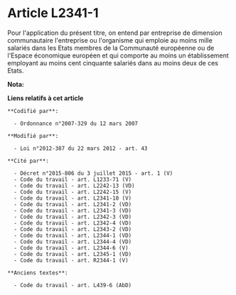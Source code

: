 # Article L2341-1

Pour l'application du présent titre, on entend par entreprise de dimension communautaire l'entreprise ou l'organisme qui
emploie au moins mille salariés dans les Etats membres de la Communauté européenne                                  ou de
l'Espace économique européen et qui comporte au moins un établissement employant au moins cent cinquante salariés dans au
moins deux de ces Etats.

**Nota:**



**Liens relatifs à cet article**

	**Codifié par**:

	  - Ordonnance n°2007-329 du 12 mars 2007

	**Modifié par**:

	  - Loi n°2012-387 du 22 mars 2012 - art. 43

	**Cité par**:

	  - Décret n°2015-806 du 3 juillet 2015 - art. 1 (V)
	  - Code du travail - art. L1233-71 (V)
	  - Code du travail - art. L2242-13 (VD)
	  - Code du travail - art. L2242-15 (V)
	  - Code du travail - art. L2341-10 (V)
	  - Code du travail - art. L2341-2 (VD)
	  - Code du travail - art. L2341-3 (VD)
	  - Code du travail - art. L2342-3 (VD)
	  - Code du travail - art. L2342-4 (VD)
	  - Code du travail - art. L2343-2 (VD)
	  - Code du travail - art. L2344-1 (VD)
	  - Code du travail - art. L2344-4 (VD)
	  - Code du travail - art. L2344-6 (V)
	  - Code du travail - art. L2345-1 (VD)
	  - Code du travail - art. R2344-1 (V)

	**Anciens textes**:

	  - Code du travail - art. L439-6 (AbD)
